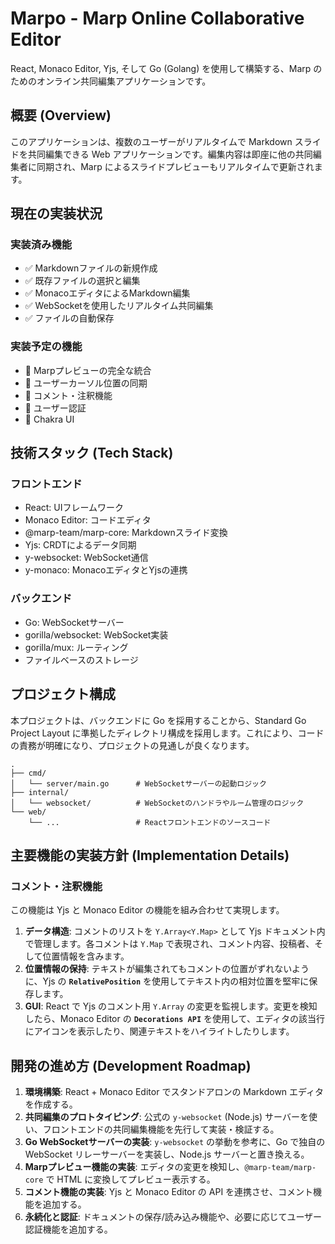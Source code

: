 # Marpo - Marp Online Collaborative Editor

React, Monaco Editor, Yjs, そして Go (Golang) を使用して構築する、Marp のためのオンライン共同編集アプリケーションです。

## 概要 (Overview)

このアプリケーションは、複数のユーザーがリアルタイムで Markdown スライドを共同編集できる Web アプリケーションです。編集内容は即座に他の共同編集者に同期され、Marp によるスライドプレビューもリアルタイムで更新されます。

## 現在の実装状況

### 実装済み機能
- ✅ Markdownファイルの新規作成
- ✅ 既存ファイルの選択と編集
- ✅ MonacoエディタによるMarkdown編集
- ✅ WebSocketを使用したリアルタイム共同編集
- ✅ ファイルの自動保存

### 実装予定の機能
- 🔄 Marpプレビューの完全な統合
- 🔄 ユーザーカーソル位置の同期
- 🔄 コメント・注釈機能
- 🔄 ユーザー認証
- 🔄 Chakra UI 

## 技術スタック (Tech Stack)

### フロントエンド
- React: UIフレームワーク
- Monaco Editor: コードエディタ
- @marp-team/marp-core: Markdownスライド変換
- Yjs: CRDTによるデータ同期
- y-websocket: WebSocket通信
- y-monaco: MonacoエディタとYjsの連携

### バックエンド
- Go: WebSocketサーバー
- gorilla/websocket: WebSocket実装
- gorilla/mux: ルーティング
- ファイルベースのストレージ

## プロジェクト構成

本プロジェクトは、バックエンドに Go を採用することから、Standard Go Project Layout に準拠したディレクトリ構成を採用します。これにより、コードの責務が明確になり、プロジェクトの見通しが良くなります。

```
.
├── cmd/
│   └── server/main.go      # WebSocketサーバーの起動ロジック
├── internal/
│   └── websocket/          # WebSocketのハンドラやルーム管理のロジック
└── web/
    └── ...                 # Reactフロントエンドのソースコード
```

## 主要機能の実装方針 (Implementation Details)

### コメント・注釈機能

この機能は Yjs と Monaco Editor の機能を組み合わせて実現します。

1.  **データ構造**: コメントのリストを `Y.Array<Y.Map>` として Yjs ドキュメント内で管理します。各コメントは `Y.Map` で表現され、コメント内容、投稿者、そして位置情報を含みます。
2.  **位置情報の保持**: テキストが編集されてもコメントの位置がずれないように、Yjs の **`RelativePosition`** を使用してテキスト内の相対位置を堅牢に保存します。
3.  **GUI**: React で Yjs のコメント用 `Y.Array` の変更を監視します。変更を検知したら、Monaco Editor の **`Decorations API`** を使用して、エディタの該当行にアイコンを表示したり、関連テキストをハイライトしたりします。

## 開発の進め方 (Development Roadmap)

1.  **環境構築**: React + Monaco Editor でスタンドアロンの Markdown エディタを作成する。
2.  **共同編集のプロトタイピング**: 公式の `y-websocket` (Node.js) サーバーを使い、フロントエンドの共同編集機能を先行して実装・検証する。
3.  **Go WebSocketサーバーの実装**: `y-websocket` の挙動を参考に、Go で独自の WebSocket リレーサーバーを実装し、Node.js サーバーと置き換える。
4.  **Marpプレビュー機能の実装**: エディタの変更を検知し、`@marp-team/marp-core` で HTML に変換してプレビュー表示する。
5.  **コメント機能の実装**: Yjs と Monaco Editor の API を連携させ、コメント機能を追加する。
6.  **永続化と認証**: ドキュメントの保存/読み込み機能や、必要に応じてユーザー認証機能を追加する。